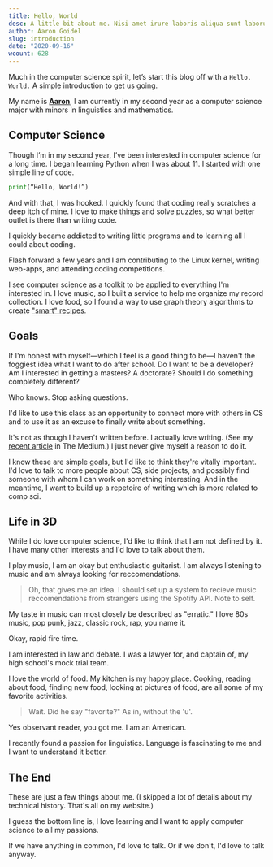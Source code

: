 ```yaml
---
title: Hello, World
desc: A little bit about me. Nisi amet irure laboris aliqua sunt laborum nisi id consequat minim nisi.
author: Aaron Goidel
slug: introduction
date: "2020-09-16"
wcount: 628
---
```


Much in the computer science spirit, let’s start this blog off with a `Hello, World.` A simple introduction to get us going.

My name is **[Aaron](https://aarongoidel.com)**, I am currently in my second year as a computer science major with minors in linguistics and mathematics.

## Computer Science

Though I’m in my second year, I’ve been interested in computer science for a long time. I began learning Python when I was about 11. I started with one simple line of code.

```Python
print(“Hello, World!”)
```

And with that, I was hooked. I quickly found that coding really scratches a deep itch of mine. I love to make things and solve puzzles, so what better outlet is there than writing code.

I quickly became addicted to writing little programs and to learning all I could about coding.

Flash forward a few years and I am contributing to the Linux kernel, writing web-apps, and attending coding competitions.

I see computer science as a toolkit to be applied to everything I'm interested in. I love music, so I built a service to help me organize my record collection. I love food, so I found a way to use graph theory algorithms to create ["smart" recipes](https://drive.google.com/file/d/1YLgMlzvnbArIr9LzbBFW_8mz3cYfklmy/view).

## Goals

If I'm honest with myself&mdash;which I feel is a good thing to be&mdash;I haven't the foggiest idea what I want to do after school. Do I want to be a developer? Am I interested in getting a masters? A doctorate? Should I do something completely different?

Who knows. Stop asking questions.

I'd like to use this class as an opportunity to connect more with others in CS and to use it as an excuse to finally write about something.

It's not as though I haven't written before. I actually love writing. (See my [recent article](https://themedium.ca/comment/clearing-the-mental-fogg-and-getting-things-done/) in The Medium.) I just never give myself a reason to do it.

I know these are simple goals, but I'd like to think they're vitally important. I'd love to talk to more people about CS, side projects, and possibly find someone with whom I can work on something interesting. And in the meantime, I want to build up a repetoire of writing which is more related to comp sci.

## Life in 3D

While I do love computer science, I'd like to think that I am not defined by it. I have many other interests and I'd love to talk about them.

I play music, I am an okay but enthusiastic guitarist. I am always listening to music and am always looking for reccomendations.

> Oh, that gives me an idea. I should set up a system to recieve music reccomendations from strangers using the Spotify API. Note to self.

My taste in music can most closely be described as "erratic." I love 80s music, pop punk, jazz, classic rock, rap, you name it.

Okay, rapid fire time.

I am interested in law and debate. I was a lawyer for, and captain of, my high school's mock trial team.

I love the world of food. My kitchen is my happy place. Cooking, reading about food, finding new food, looking at pictures of food, are all some of my favorite activities.

> Wait. Did he say "favorite?" As in, without the 'u'.

Yes observant reader, you got me. I am an American.

I recently found a passion for linguistics. Language is fascinating to me and I want to understand it better.

## The End

These are just a few things about me. (I skipped a lot of details about my technical history. That's all on my website.)

I guess the bottom line is, I love learning and I want to apply computer science to all my passions.

If we have anything in common, I'd love to talk. Or if we don't, I'd love to talk anyway.

